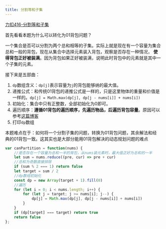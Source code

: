```yaml
---
title: 分割等和子集
---
```

[力扣416-分割等和子集](https://leetcode.cn/problems/partition-equal-subset-sum/description/)

首先看看本题为什么可以转化为01背包问题？

一个集合是否可以分割为两个总和相等的子集。实际上就是现在有一个容量为集合总和一般的背包，现在从集合中选择元素装入背包，观察是否存在一种情况，
**使得背包正好被装满**。因为背包如果正好被装满，说明此时背包中的元素就是其中一个子集的元素。

接下来是五部曲：

1. `dp`数组含义：`dp[j]`表示容量为`j`的背包能够纳的最大值。
2. 递推公式：和传统01背包的递推公式是一样的，只是这里物体的重量和价值是一样的。`dp[j] = Math.max(dp[j], dp[j - nums[i]] + nums[i])`
3. 初始化：集合中只有正整数，全部初始化为0即可。
4. 遍历顺序：**遵循01背包的遍历顺序，先遍历物品，后遍历背包容量**。原因可以参考[这篇博客](https://griki4.github.io/VuePress-Blog/algorithm/dynamic_programming/06_01-bags.html)
5. 打印`dp`数组

本题难点在于：如何将一个分割子集的问题，转换为01背包问题，其余解法和经典的01背包一致。这其实也是大部分能用01背包解决的动态规划问题的难点

```javascript
var canPartition = function(nums) {
    //是否存在一个容量为总和一半的背包，从nums装元素时，最大值正好为总和的一半
    let sum = nums.reduce((pre, cur) => pre + cur)
    //总和为奇数直接排除
    if (sum % 2 === 1) return false
    let target = sum / 2
    //dp数组初始化
    const dp = new Array(target + 1).fill(0)
    //遍历
    for (let i = 0; i < nums.length; i++) {
        for (let j = target; j >= nums[i]; j--) {
            dp[j] = Math.max(dp[j], dp[j - nums[i]] + nums[i])
        }
    }
    if (dp[target] === target) return true
    return false
};
```
